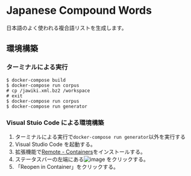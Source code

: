 # Japanese Compound Words

日本語のよく使われる複合語リストを生成します。

## 環境構築

### ターミナルによる実行

```console
$ docker-compose build
$ docker-compose run corpus
# cp /jawiki.xml.bz2 /workspace
# exit
$ docker-compose run corpus
$ docker-compose run generator
```

### Visual Stuio Code による環境構築

1. ターミナルによる実行で`docker-compose run generator`以外を実行する
2. Visual Studio Code を起動する。
3. 拡張機能で[Remote - Containers](https://marketplace.visualstudio.com/items?itemName=ms-vscode-remote.remote-containers)をインストールする。
4. ステータスバーの左端にある![image](https://user-images.githubusercontent.com/18415838/137567497-f16c9ef4-ed2c-4f8e-bde4-d3d5f452787e.png)
   をクリックする。
5. 「Reopen in Container」をクリックする。
